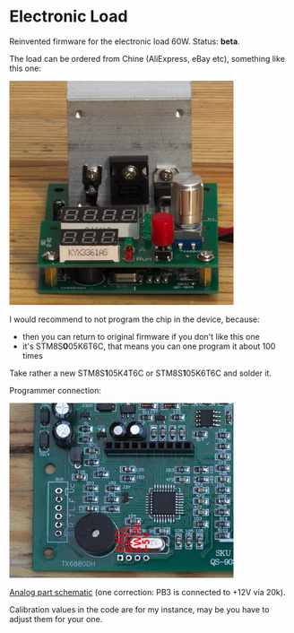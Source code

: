# Electronic Load
Reinvented firmware for the electronic load 60W. Status: **beta**.

The load can be ordered from Chine (AliExpress, eBay etc), something like this one:

![The electronic load](docs/1.jpg)

I would recommend to not program the chip in the device, because:
* then you can return to original firmware if you don't like this one
* it's STM8S**0**05K6T6C, that means you can one program it about 100 times

Take rather a new STM8S**1**05K4T6C or STM8S**1**05K6T6C and solder it.

Programmer connection:

![Programmer connection](docs/2.jpg)

[Analog part schematic](http://www.voltlog.com/pub/dummy-load-sch.pdf) (one correction: PB3 is connected to +12V via 20k).

Calibration values in the code are for my instance, may be you have to adjust them for your one.

